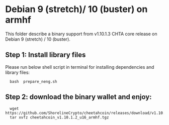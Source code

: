 # Debian 9 (stretch)/ 10 (buster) on armhf

This folder describe a binary support from v1.10.1.3 CHTA core release on Debian 9 (stretch) / 10 (buster).

## Step 1: Install library files
Please run below shell script in terminal for installing dependencies and library files:
```
  bash  prepare_neng.sh
```

## Step 2: download the binary wallet and enjoy:
```
  wget https://github.com/ShorelineCrypto/cheetahcoin/releases/download/v1.10.1.2/cheetahcoin_v1.10.1.2_u16_armhf.tgz
  tar xvfz cheetahcoin_v1.10.1.2_u16_armhf.tgz
```
